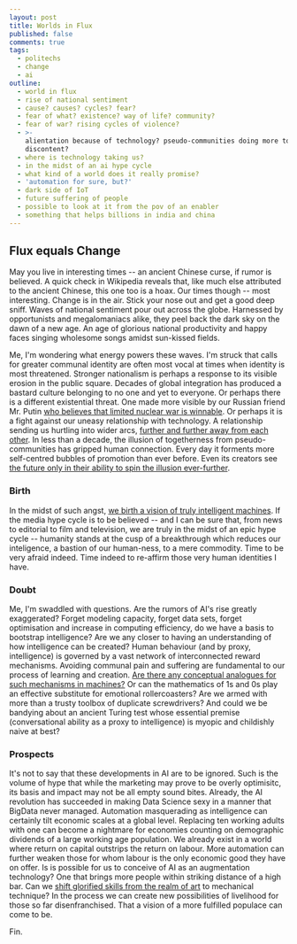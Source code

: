 ```yaml
---
layout: post
title: Worlds in Flux
published: false
comments: true
tags:
  - politechs
  - change
  - ai
outline:
  - world in flux
  - rise of national sentiment
  - cause? causes? cycles? fear?
  - fear of what? existence? way of life? community?
  - fear of war? rising cycles of violence?
  - >-
    alientation because of technology? pseudo-communities doing more to create
    discontent?
  - where is technology taking us?
  - in the midst of an ai hype cycle
  - what kind of a world does it really promise?
  - 'automation for sure, but?'
  - dark side of IoT
  - future suffering of people
  - possible to look at it from the pov of an enabler
  - something that helps billions in india and china
---
```

## Flux equals Change

May you live in interesting times -- an ancient Chinese curse, if rumor is believed. A quick check in Wikipedia reveals that, like much else attributed to the ancient Chinese, this one too is a hoax. Our times though -- most interesting. Change is in the air. Stick your nose out and get a good deep sniff. Waves of national sentiment pour out across the globe. Harnessed by opportunists and megalomaniacs alike, they peel back the dark sky on the dawn of a new age. An age of glorious national productivity and happy faces singing wholesome songs amidst sun-kissed fields. 

Me, I'm wondering what energy powers these waves. I'm struck that calls for greater communal identity are often most vocal at times when identity is most threatened. Stronger nationalism is perhaps a response to its visible erosion in the public square. Decades of global integration has produced a bastard culture belonging to no one and yet to everyone. Or perhaps there is a different existential threat. One made more visible by our Russian friend Mr. Putin [who believes that limited nuclear war is winnable](http://www.vox.com/2015/6/29/8845913/russia-war). Or perhaps it is a fight against our uneasy relationship with technology. A relationship sending us hurtling into wider arcs, [further and further away from each other](http://bigthink.com/21st-century-spirituality/is-technology-destroying-happiness). In less than a decade, the illusion of togetherness from pseudo-communities has gripped human connection. Every day it forments more self-centred bubbles of promotion than ever before. Even its creators see [the future only in their ability to spin the illusion ever-further](http://www.vox.com/new-money/2017/2/18/14653542/mark-zuckerberg-facebook-manifesto-sapiens). 

### Birth
In the midst of such angst, [we birth a vision of truly intelligent machines](http://nymag.com/selectall/2017/01/the-internet-of-things-dangerous-future-bruce-schneier.html). If the media hype cycle is to be believed -- and I can be sure that, from news to editorial to film and television, we are truly in the midst of an epic hype cycle --  humanity stands at the cusp of a breakthrough which reduces our inteligence, a bastion of our human-ness, to a mere commodity. Time to be very afraid indeed. Time indeed to re-affirm those very human identities I have. 

### Doubt
Me, I'm swaddled with questions. Are the rumors of AI's rise greatly exaggerated? Forget modeling capacity, forget data sets, forget optimisation and increase in computing efficiency, do we have a basis to bootstrap intelligence? Are we any closer to having an understanding of how intelligence can be created? Human behaviour (and by proxy, intelligence) is governed by a vast network of interconnected reward mechanisms. Avoiding communal pain and suffering are fundamental to our process of learning and creation. [Are there any conceptual analogues for such mechanisms in machines?](https://foundational-research.org/artificial-intelligence-and-its-implications-for-future-suffering#Would_a_human-inspired_AI_or_rogue_AI_cause_more_suffering) Or can the mathematics of 1s and 0s play an effective substitute for emotional rollercoasters? Are we armed with more than a trusty toolbox of duplicate screwdrivers? And could we be bandying about an ancient Turing test whose essential premise (conversational ability as a proxy to intelligence) is myopic and childishly naive at best? 

### Prospects
It's not to say that these developments in AI are to be ignored. Such is the volume of hype that while the marketing may prove to be overly optimisitc, its basis and impact may not be all empty sound bites. Already, the AI revolution has succeeded in making Data Science sexy in a manner that BigData never managed. Automation masquerading as intelligence can certainly tilt economic scales at a global level. Replacing ten working adults with one can become a nightmare for economies counting on demographic dividends of a large working age population. We already exist in a world where return on capital outstrips the return on labour. More automation can further weaken those for whom labour is the only economic good they have on offer. Is is possible for us to conceive of AI as an augmentation technology? One that brings more people within striking distance of a high bar. Can we [shift glorified skills from the realm of art](https://www.artefactgroup.com/articles/ai-design-ingenium-ex-machina/) to mechanical technique? In the process we can create new possibilities of livelihood for those so far disenfranchised. That a vision of a more fulfilled populace can come to be.


Fin.
